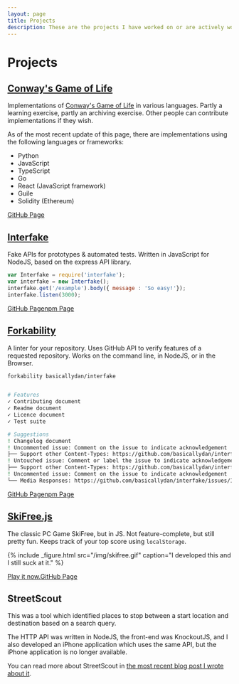 ```yaml
---
layout: page
title: Projects
description: These are the projects I have worked on or are actively working on at the moment.
---
```

# Projects

[Conway's Game of Life](https://github.com/conwaysgame)
-------

Implementations of [Conway's Game of Life](http://en.wikipedia.org/wiki/Conway's_Game_of_Life) in various languages. Partly a learning exercise, partly an archiving exercise. Other people can contribute implementations if they wish.

As of the most recent update of this page, there are implementations using the following languages or frameworks:

- Python
- JavaScript
- TypeScript
- Go
- React (JavaScript framework)
- Guile
- Solidity (Ethereum)

<a href="https://github.com/conwaysgame" class="cta--secondary inline">GitHub Page</a>

[Interfake](https://github.com/basicallydan/interfake)
-------

Fake APIs for prototypes & automated tests. Written in JavaScript for NodeJS, based on the express API library.

```javascript
var Interfake = require('interfake');
var interfake = new Interfake();
interfake.get('/example').body({ message : 'So easy!'});
interfake.listen(3000);
```

<a href="https://github.com/basicallydan/interfake" class="cta--secondary inline">GitHub Page</a><a href="https://www.npmjs.com/package/interfake" class="cta--tertiary inline">npm Page</a>

[Forkability](https://github.com/basicallydan/forkability)
-------

A linter for your repository. Uses GitHub API to verify features of a requested repository. Works on the command line, in NodeJS, or in the Browser.

```bash
forkability basicallydan/interfake


# Features
✓ Contributing document
✓ Readme document
✓ Licence document
✓ Test suite

# Suggestions
! Changelog document
! Uncommented issue: Comment on the issue to indicate acknowledgement
├── Support other Content-Types: https://github.com/basicallydan/interfake/issues/31
! Untouched issue: Comment or label the issue to indicate acknowledgement
├── Support other Content-Types: https://github.com/basicallydan/interfake/issues/31
! Uncommented issue: Comment on the issue to indicate acknowledgement
└── Media Responses: https://github.com/basicallydan/interfake/issues/19
```

<a href="https://github.com/basicallydan/forkability" class="cta--secondary inline">GitHub Page</a><a href="https://www.npmjs.com/package/forkability" class="cta--tertiary inline">npm Page</a>

[SkiFree.js](https://github.com/basicallydan/skifree.js)
-------

The classic PC Game SkiFree, but in JS. Not feature-complete, but still pretty fun. Keeps track of your top score using `localStorage`.

{% include _figure.html src="/img/skifree.gif" caption="I developed this and I still suck at it." %}

<a href="http://basicallydan.github.io/skifree.js/" class="cta--secondary inline">Play it now.</a><a href="https://github.com/basicallydan/skifree.js" class="cta--tertiary inline">GitHub Page</a>

StreetScout
-------

This was a tool which identified places to stop between a start location and destination based on a search query.

The HTTP API was written in NodeJS, the front-end was KnockoutJS, and I also developed an iPhone application which uses the same API, but the iPhone application is no longer available.

You can read more about StreetScout in [the most recent blog post I wrote about it](/blog/streetscout-2/).
